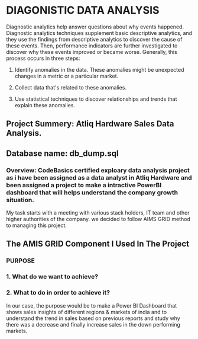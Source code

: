# DIAGONISTIC DATA ANALYSIS #

Diagnostic analytics help answer questions about why events happened. Diagnostic analytics techniques supplement basic descriptive analytics, and they use the findings from descriptive analytics to discover the cause of these events. Then, performance indicators are further investigated to discover why these events improved or became worse. Generally, this process occurs in three steps:

1. Identify anomalies in the data. These anomalies might be unexpected changes in a metric or a particular market.

2. Collect data that's related to these anomalies.

3. Use statistical techniques to discover relationships and trends that explain these anomalies.


## Project Summery: Atliq Hardware Sales Data Analysis.
## Database name: db_dump.sql

### Overview: CodeBasics certified exploary data analysis project as i have been assigned as a data analyst in Atliq Hardware and been assigned a project to make a intractive PowerBI dashboard that will helps understand the company growth situation. 

My task starts with a meeting with various stack holders, IT team and other higher authorities of the company. we decided to follow AIMS GRID method to managing this project.

## The AMIS GRID Component I Used In The Project ##
### PURPOSE ###
### 1. What do we want to achieve? 
### 2. What to do in order to achieve it?

In our case, the purpose would be to make a Power BI Dashboard that shows sales insights of different regions & markets of india and to understand the trend in sales based on previous reports and study why there was a decrease and finally increase sales in the down performing markets.

